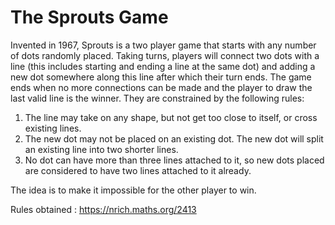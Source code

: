 # The Sprouts Game
Invented in 1967, Sprouts is a two player game that starts with any number of dots randomly placed. Taking turns, players will connect two dots with a line (this includes starting and ending a line at the same dot) and adding a new dot somewhere along this line after which their turn ends. The game ends when no more connections can be made and the player to draw the last valid line is the winner. They are constrained by the following rules:

1. The line may take on any shape, but not get too close to itself, or cross existing lines.
2. The new dot may not be placed on an existing dot. The new dot will split an existing line into two shorter lines.
3. No dot can have more than three lines attached to it, so new dots placed are considered to have two lines attached to it already.

The idea is to make it impossible for the other player to win.

Rules obtained : https://nrich.maths.org/2413
